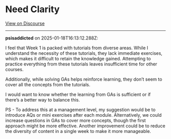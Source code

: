 # Need Clarity

[View on Discourse](https://discourse.onlinedegree.iitm.ac.in/t/need-clarity/164205)

---
**psisaddicted** on 2025-01-18T16:13:12.288Z:

I feel that Week 1 is packed with tutorials from diverse areas. While I
understand the necessity of these tutorials, they lack immediate exercises,
which makes it difficult to retain the knowledge gained. Attempting to
practice everything from these tutorials leaves insufficient time for other
courses.

Additionally, while solving GAs helps reinforce learning, they don’t seem to
cover all the concepts from the tutorials.

I would want to know whether the learning from GAs is sufficient or if there’s
a better way to balance this.

PS - To address this at a management level, my suggestion would be to
introduce AQs or mini exercises after each module. Alternatively, we could
increase questions in GAs to cover more concepts, though the first approach
might be more effective. Another improvement could be to reduce the diversity
of content in a single week to make it more manageable.



